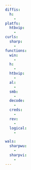 ```yaml
---
diffis:
  h:
    -
platfs:
  htbvip:
    -
curls:
  sharp:
    -
functions:
  win:
    -
  h:
    -
  htbvip:
    -
  al:
    -
  smb:
    -
  decode:
    -
  creds:
    -
  rev:
    -
  logical:
    -

wals:
  sharpwu:
    -
  sharpvi:
    -
---
```


